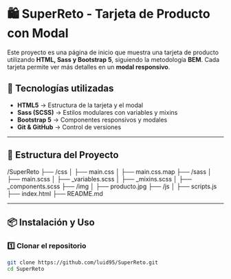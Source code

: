 # 🛍️ SuperReto - Tarjeta de Producto con Modal  

Este proyecto es una página de inicio que muestra una tarjeta de producto utilizando **HTML, Sass y Bootstrap 5**, siguiendo la metodología **BEM**. Cada tarjeta permite ver más detalles en un **modal responsivo**.  

## 🚀 Tecnologías utilizadas  

- **HTML5** → Estructura de la tarjeta y el modal  
- **Sass (SCSS)** → Estilos modulares con variables y mixins  
- **Bootstrap 5** → Componentes responsivos y modales  
- **Git & GitHub** → Control de versiones  

---

## 📂 Estructura del Proyecto  

/SuperReto ├── /css │ ├── main.css │ ├── main.css.map ├── /sass │ ├── main.scss │ ├── _variables.scss │ ├── _mixins.scss │ ├── _components.scss ├── /img │ ├── producto.jpg ├── /js │ ├── scripts.js ├── index.html ├── README.md


---

## 📦 Instalación y Uso  

### 1️⃣ Clonar el repositorio  
```bash
git clone https://github.com/luid95/SuperReto.git
cd SuperReto
